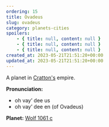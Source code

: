 ```yaml
---
ordering: 15
title: Ovadeus
slug: ovadeus
category: planets-cities
spoilers:
    - { title: null, content: null }
    - { title: null, content: null }
    - { title: null, content: null }
created_at: 2023-05-21T21:51:20+00:00
updated_at: 2023-05-21T21:51:20+00:00
---
```

A planet in [Cratton's](/category/planets-cities/cratton) empire.

**Pronunciation:**
- oh vay’ dee us
- oh vay’ dee en (of Ovadeus)

**Planet:**
[Wolf 1061 c](https://en.wikipedia.org/wiki/Wolf_1061c)